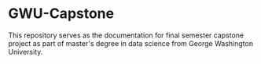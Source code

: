# GWU-Capstone
This repository serves as the documentation for final semester capstone project as part of master's degree in data science from George Washington University.
